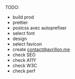 TODO:

- build prod
- prettier
- postcss avec autoprefixer
- select font
- design
- select favicon
- create contact@avrillon.me
- check SEO
- check A11Y
- check W3C
- check perf
